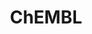 ---
bigquery: https://console.cloud.google.com/bigquery?p=patents-public-data&d=ebi_chembl&page=dataset
citation: '"The ChEMBL database in 2017." Anna Gaulton, Anne Hersey, Michał Nowotka,
  A Patrícia Bento, Jon Chambers, David Mendez, Prudence Mutowo, Francis Atkinson,
  Louisa J Bellis, Elena Cibrián-Uhalte, Mark Davies, Nathan Dedman, Anneli Karlsson,
  María Paula Magariños, John P Overington, George Papadatos, Ines Smit, Andrew R
  Leach Nucleic acids Research (2017) 45 (Database Issue), D945-D954'
contributors: European Bioinformatics Institute
cost: None
description: ChEMBL Data is a manually curated database of small molecules used in
  drug discovery, including information about existing patented drugs.
documentation: 'schema: https://www.ebi.ac.uk/chembl/db_schema


  '
last_edit: Mon, 04 Apr 2022 19:07:30 GMT
location: https://console.cloud.google.com/marketplace/product/google_patents_public_datasets/chembl
maintained_by: EMBL-EBI, an outstation of European Molecular Biology Laboratory
related_publications: '

  ChEMBL: towards direct deposition of bioassay data.


  Mendez D, Gaulton A, Bento AP, Chambers J, De Veij M, Félix E, Magariños MP, Mosquera
  JF, Mutowo P, Nowotka M, Gordillo-Marañón M, Hunter F, Junco L, Mugumbate G, Rodriguez-Lopez
  M, Atkinson F, Bosc N, Radoux CJ, Segura-Cabrera A, Hersey A, Leach AR.


  — Nucleic Acids Res. 2019; 47(D1):D930-D940. doi: 10.1093/nar/gky1075

  '
schema_fields: '[''targcomp_id'', ''target_type'', ''type'', ''component_type'', ''src_assay_id'',
  ''rtb'', ''route'', ''bao_id'', ''withdrawn_flag'', ''cell_description'', ''l1'',
  ''stem_class'', ''pref_name'', ''assay_cell_type'', ''sequence'', ''max_phase'',
  ''actsm_id'', ''cellosaurus_id'', ''authors'', ''uberon_id'', ''alert_name'', ''synonyms'',
  ''enzyme_tid'', ''tbl'', ''metref_id'', ''heavy_atoms'', ''biocomp_id'', ''cx_logp'',
  ''molfile'', ''species_group_flag'', ''efo_id'', ''assay_test_type'', ''trade_name'',
  ''journal'', ''abstract'', ''ref_id'', ''le'', ''warning_type'', ''ass_cls_map_id'',
  ''sei'', ''subgroup'', ''job_id'', ''mw_monoisotopic'', ''num_alerts'', ''lle'',
  ''curation_comment'', ''end_position'', ''tissue_id'', ''site_residues'', ''syn_type'',
  ''assay_desc'', ''protein_class_id'', ''usan_stem_definition'', ''drugind_id'',
  ''who_name'', ''db_version'', ''withdrawn_country'', ''frac_class_id'', ''uo_units'',
  ''normal_range_min'', ''mol_irac_id'', ''met_conversion'', ''assay_param_id'', ''std_act_id'',
  ''variant_id'', ''num_lipinski_ro5_violations'', ''usan_substem'', ''drug_substance_flag'',
  ''withdrawn_class'', ''withdrawn_reason'', ''homologue'', ''level3_description'',
  ''bao_endpoint'', ''compound_key'', ''text_value'', ''aidx'', ''standard_units'',
  ''qed_weighted'', ''year'', ''approval_date'', ''accession'', ''protclasssyn_id'',
  ''normal_range_max'', ''tax_id'', ''mechanism_comment'', ''res_stem_id'', ''alogp'',
  ''name'', ''first_in_class'', ''standard_upper_value'', ''mc_organism'', ''cidx'',
  ''irac_code'', ''short_name'', ''cx_most_bpka'', ''updated_by'', ''ingredient'',
  ''level2'', ''source'', ''site_id'', ''volume'', ''met_id'', ''l8'', ''inorganic_flag'',
  ''toid'', ''l6'', ''relation'', ''alert_set_id'', ''ap_id'', ''set_name'', ''dosed_ingredient'',
  ''cl_lincs_id'', ''mc_target_accession'', ''formulation_id'', ''go_id'', ''irac_class_id'',
  ''chirality'', ''cell_name'', ''sitecomp_id'', ''entity_id'', ''result_flag'', ''atc_code'',
  ''db_source'', ''assay_subcellular_fraction'', ''predbind_id'', ''published_units'',
  ''black_box_warning'', ''standard_text_value'', ''country'', ''site_name'', ''pathway_key'',
  ''mesh_heading'', ''as_id'', ''published_type'', ''metabolite_record_id'', ''data_validity_comment'',
  ''level1'', ''action_type'', ''domain_description'', ''relationship_desc'', ''src_description'',
  ''submission_date'', ''patent_id'', ''oc_id'', ''comp_class_id'', ''patent_expire_date'',
  ''cx_logd'', ''downgraded'', ''mutation'', ''product_id'', ''component_id'', ''cpd_str_alert_id'',
  ''selectivity_comment'', ''qudt_units'', ''publication_number'', ''smid'', ''compound_name'',
  ''bto_id'', ''mec_id'', ''standard_flag'', ''innovator_company'', ''level3'', ''research_stem'',
  ''entity_type'', ''topical'', ''l4'', ''related_tid'', ''definition'', ''record_id'',
  ''prediction_method'', ''path'', ''isoform'', ''active_molregno'', ''relationship_type'',
  ''l7'', ''aspect'', ''full_molformula'', ''mw_freebase'', ''disease_efficacy'',
  ''level5'', ''patent_no'', ''previous_company'', ''active_ingredient'', ''molsyn_id'',
  ''ddd_value'', ''protein_class_synonym'', ''efo_term'', ''cx_most_apka'', ''hrac_code'',
  ''ad_type'', ''hbd'', ''assay_strain'', ''natural_product'', ''title'', ''priority'',
  ''hba'', ''sequence_md5sum'', ''cell_ontology_id'', ''parameter_value'', ''tid'',
  ''assay_id'', ''organism'', ''protein_class_desc'', ''frac_code'', ''doc_type'',
  ''label'', ''description'', ''polymer_flag'', ''relationship'', ''prod_pat_id'',
  ''met_comment'', ''prodrug'', ''company'', ''bei'', ''warnref_id'', ''usan_stem_id'',
  ''molregno'', ''molecular_mechanism'', ''mol_frac_id'', ''mc_target_type'', ''pchembl_value'',
  ''pubmed_id'', ''target_desc'', ''max_phase_for_ind'', ''availability_type'', ''parent_type'',
  ''molecular_species'', ''mechanism_of_action'', ''updated_on'', ''parent_molregno'',
  ''pathway_id'', ''ddd_units'', ''warning_class'', ''warning_year'', ''mol_atc_id'',
  ''doi'', ''domain_type'', ''warning_description'', ''canonical_smiles'', ''last_active'',
  ''chembl_id'', ''nda_type'', ''binding_site_comment'', ''acd_logd'', ''level1_description'',
  ''ref_type'', ''compd_id'', ''delist_flag'', ''comp_go_id'', ''mesh_id'', ''units'',
  ''assay_class_id'', ''acd_logp'', ''value'', ''src_short_name'', ''parameter_type'',
  ''parent_id'', ''start_position'', ''class_type'', ''src_compound_id'', ''assay_type'',
  ''full_mwt'', ''usan_stem'', ''ref_url'', ''cell_source_tissue'', ''cell_source_organism'',
  ''tid_fixed'', ''dosage_form'', ''acd_most_apka'', ''src_id'', ''level4'', ''level4_description'',
  ''alert_id'', ''caloha_id'', ''ridx'', ''l5'', ''domain_id'', ''mecref_id'', ''mc_tax_id'',
  ''num_ro5_violations'', ''last_page'', ''compsyn_id'', ''parent_go_id'', ''patent_use_code'',
  ''activity_comment'', ''enzyme_name'', ''upper_value'', ''confidence_score'', ''class_level'',
  ''indication_class'', ''hba_lipinski'', ''assay_organism'', ''co_stem_id'', ''molecule_type'',
  ''bao_format'', ''clo_id'', ''activity_count'', ''standard_inchi'', ''standard_type'',
  ''idx'', ''indref_id'', ''strength'', ''hrac_class_id'', ''cell_id'', ''drug_record_id'',
  ''version'', ''ddd_admr'', ''curated_by'', ''substrate_record_id'', ''doc_id'',
  ''published_value'', ''published_relation'', ''source_domain_id'', ''stem'', ''component_synonym'',
  ''level2_description'', ''target_mapping'', ''standard_value'', ''aromatic_rings'',
  ''log_id'', ''ddd_comment'', ''oral'', ''withdrawn_year'', ''l3'', ''targrel_id'',
  ''ddd_id'', ''confidence'', ''therapeutic_flag'', ''assay_tax_id'', ''orig_description'',
  ''rgid'', ''potential_duplicate'', ''mc_target_name'', ''status'', ''assay_tissue'',
  ''cell_source_tax_id'', ''helm_notation'', ''assay_source'', ''domain_name'', ''usan_year'',
  ''direct_interaction'', ''standard_relation'', ''applicant_full_name'', ''acd_most_bpka'',
  ''parenteral'', ''stat'', ''first_approval'', ''hbd_lipinski'', ''smarts'', ''warning_id'',
  ''standard_inchi_key'', ''issue'', ''who_extra'', ''annotation'', ''assay_category'',
  ''structure_type'', ''mol_hrac_id'', ''psa'', ''activity_id'', ''comments'', ''creation_date'',
  ''l2'', ''ro3_pass'', ''major_class'', ''drug_product_flag'', ''chebi_par_id'',
  ''warning_country'', ''first_page'']'
shortname: chembl
tags:
- biotechnology
- health
- chemical
- bioinformatics
- medical
terms_of_use: CC BY-SA 3.0
title: ChEMBL
uuid: e232a192-965c-4ec9-904c-155b6dfe56c5
---